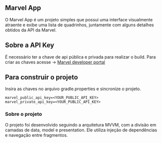 ## Marvel App

O Marvel App é um projeto simples que possui uma interface visualmente atraente e exibe uma lista de
quadrinhos, juntamente com alguns detalhes obtidos da API da Marvel.

## Sobre a API Key

É necessário ter a chave de api pública e privada para realizar o build.
Para criar as chaves acesse
-> [Marvel developer portal](https://developer.marvel.com/documentation/getting_started)

## Para construir o projeto

Insira as chaves no arquivo gradle.properties e sincronize o projeto.

```
marvel_public_api_key=<YOUR_PUBLIC_API_KEY>
marvel_private_api_key=<YOUR_PUBLIC_API_KEY>
```

### Sobre o projeto

O projeto foi desenvolvido seguindo a arquitetura MVVM, com a divisão em camadas de data, model e
presentation. Ele utiliza injeção de dependências e navegação entre fragmentos. 
